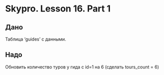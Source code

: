 # Skypro. Lesson 16. Part 1

## Дано

Таблица ‘guides’ с данными.


## Надо

Обновить количество туров у гида с id=1 на 6 (сделать tours_count = 6)